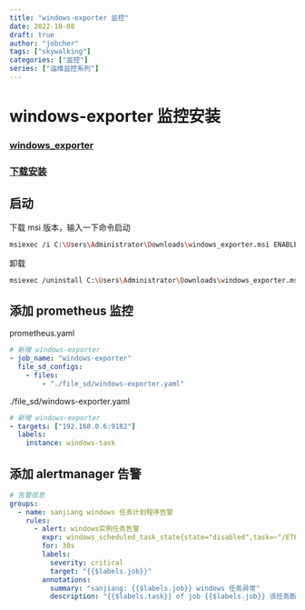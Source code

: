 ```yaml
---
title: "windows-exporter 监控"
date: 2022-10-08
draft: true
author: "jobcher"
tags: ["skywalking"]
categories: ["监控"]
series: ["运维监控系列"]
---
```


# windows-exporter 监控安装

### [windows_exporter](https://github.com/prometheus-community/windows_exporter)

### [下载安装](https://github.com/prometheus-community/windows_exporter/releases/download/v0.20.0/windows_exporter-0.20.0-amd64.msi)

## 启动

下载 msi 版本，输入一下命令启动

```sh
msiexec /i C:\Users\Administrator\Downloads\windows_exporter.msi ENABLED_COLLECTORS="ad,iis,logon,memory,process,tcp,scheduled_task" TEXTFILE_DIR="C:\custom_metrics\"
```

卸载

```sh
msiexec /uninstall C:\Users\Administrator\Downloads\windows_exporter.msi
```

## 添加 prometheus 监控

prometheus.yaml

```yml
# 新增 windows-exporter
- job_name: "windows-exporter"
  file_sd_configs:
    - files:
        - "./file_sd/windows-exporter.yaml"
```

./file_sd/windows-exporter.yaml

```yml
# 新增 windows-exporter
- targets: ["192.168.0.6:9182"]
  labels:
    instance: windows-task
```

## 添加 alertmanager 告警

```yml
# 告警信息
groups:
  - name: sanjiang windows 任务计划程序告警
    rules:
      - alert: windows实例任务告警
        expr: windows_scheduled_task_state{state="disabled",task=~"/ETL_kettle_tasks/.*"}==1
        for: 30s
        labels:
          severity: critical
          target: "{{$labels.job}}"
        annotations:
          summary: "sanjiang: {{$labels.job}} windows 任务异常"
          description: "{{$labels.task}} of job {{$labels.job}} 该任务断联已超过1分钟"
```
